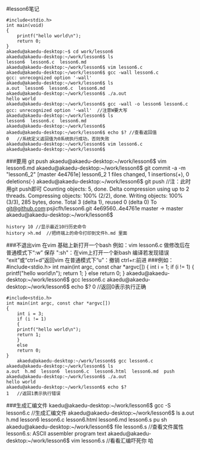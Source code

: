 #lesson6笔记

    #include<stdio.h>
	int main(void)
	{
		printf("hello world\n");
		return 0;
	}
	akaedu@akaedu-desktop:~$ cd work/lesson6
	akaedu@akaedu-desktop:~/work/lesson6$ ls
	lesson6  lesson6.c  lesson6.md
	akaedu@akaedu-desktop:~/work/lesson6$ vim lesson6.c
	akaedu@akaedu-desktop:~/work/lesson6$ gcc -wall lesson6.c
	gcc: unrecognized option '-wall'
	akaedu@akaedu-desktop:~/work/lesson6$ ls
	a.out  lesson6  lesson6.c  lesson6.md
	akaedu@akaedu-desktop:~/work/lesson6$ ./a.out
	hello world
	akaedu@akaedu-desktop:~/work/lesson6$ gcc -wall -o lesson6 lesson6.c
	gcc: unrecognized option '-wall'  //注意W要大写
	akaedu@akaedu-desktop:~/work/lesson6$ ls
	lesson6  lesson6.c  lesson6.md
	akaedu@akaedu-desktop:~/work/lesson6$ 
	akaedu@akaedu-desktop:~/work/lesson6$ echo $? //查看返回值
	0   //系统定义返回值为0系统执行成功，否则失败
	akaedu@akaedu-desktop:~/work/lesson6$ vim lesson6.c
	akaedu@akaedu-desktop:~/work/lesson6$
###要用 git push
 	akaedu@akaedu-desktop:~/work/lesson6$ vim lesson6.md
	akaedu@akaedu-desktop:~/work/lesson6$ git commit -a -m "lesson6_2"
	[master 4e4761e] lesson6_2
	 1 files changed, 1 insertions(+), 0 deletions(-)
	akaedu@akaedu-desktop:~/work/lesson6$ git push //注：此时用git push即可
	Counting objects: 5, done.
	Delta compression using up to 2 threads.
	Compressing objects: 100% (2/2), done.
	Writing objects: 100% (3/3), 285 bytes, done.
	Total 3 (delta 1), reused 0 (delta 0)
	To git@github.com:psjicfh/lesson6.git
	   4e69560..4e4761e  master -> master
	akaedu@akaedu-desktop:~/work/lesson6$ 
	
	history 10 //显示最近10行历史命令
  	history >h.md  //把终端上的命令打印到文件h.md 里面

###不退出vim 在vim 基础上新打开一个bash
	例如：vim lesson6.c
              做修改后在普通模式下“:w” 保存
	      ":sh"：在vim上打开一个新bash 编译若发现错误
	      “exit”或“ctrl+d”返回vim  在普通模式下“u”：撤销 ctrl+r:前进
###例如：
	#include<stdio.h>
	int main(int argc, const char *argvc[])
	{
	    int i = 1;
	    if (i != 1)
	    {
		printf("hello world\n");
		return 1;
	    }
	    else
	    return 0;
	}
	akaedu@akaedu-desktop:~/work/lesson6$ gcc lesson6.c
	akaedu@akaedu-desktop:~/work/lesson6$ echo $?
	0   //返回0表示执行正确

	#include<stdio.h>
	int main(int argc, const char *argvc[])
	{
	    int i = 3;
	    if (i != 1)
	    {
		printf("hello world\n");
		return 1;
	    }
	    else
		return 0;
	}
        akaedu@akaedu-desktop:~/work/lesson6$ gcc lesson6.c
	akaedu@akaedu-desktop:~/work/lesson6$ ls
	a.out  h.md  lesson6  lesson6.c  lesson6.html  lesson6.md  push
	akaedu@akaedu-desktop:~/work/lesson6$ ./a.out
	hello world
	akaedu@akaedu-desktop:~/work/lesson6$ echo $?
	1   //返回1表示执行错误

###生成汇编文件
	kaedu@akaedu-desktop:~/work/lesson6$ gcc -S lesson6.c //生成汇编文件
	akaedu@akaedu-desktop:~/work/lesson6$ ls
	a.out  h.md  lesson6  lesson6.c  lesson6.html  lesson6.md  lesson6.s  pu	sh
	akaedu@akaedu-desktop:~/work/lesson6$ file lesson6.s //查看文件属性
	lesson6.s: ASCII assembler program text
	akaedu@akaedu-desktop:~/work/lesson6$ vim lesson6.s //看看汇编吓死你 哈
		      
	

